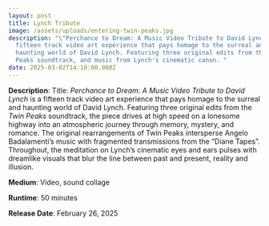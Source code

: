 ```yaml
---
layout: post
title: Lynch Tribute
image: /assets/uploads/entering-twin-peaks.jpg
description: "\"Perchance to Dream: A Music Video Tribute to David Lynch\" is a
  fifteen track video art experience that pays homage to the surreal and
  haunting world of David Lynch. Featuring three original edits from the Twin
  Peaks soundtrack, and music from Lynch's cinematic canon. "
date: 2025-03-02T14:10:00.000Z
---
```

**Description**:
Title: *Perchance to Dream: A Music Video Tribute to David Lynch* is a fifteen track video art experience that pays homage to the surreal and haunting world of David Lynch. Featuring three original edits from the *Twin Peaks* soundtrack, the piece drives at high speed on a lonesome highway into an atmospheric journey through memory, mystery, and romance. The original rearrangements of Twin Peaks intersperse Angelo Badalamenti’s music with fragmented transmissions from the “Diane Tapes”. Throughout, the meditation on Lynch’s cinematic eyes and ears pulses with dreamlike visuals that blur the line between past and present, reality and illusion.

**Medium**: Video, sound collage

**Runtime**: 50 minutes


**Release Date**: February 26, 2025
